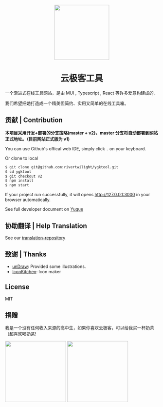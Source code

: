 <p align="center">
  <a href="https://v2.ygktool.cn">
    <img width="180" src="https://v2.ygktool.cn/logo/v2/512.png">
  </a>
</p>

<h1 align="center">云极客工具</h1>

一个渐进式在线工具网站，是由 MUI , Typescript , React 等许多爱意构建成的.

我们希望把她打造成一个精美但简约、实用又简单的在线工具箱。

## 贡献 | Contribution

**本项目采用开发+部署的分支策略(master + v2)，master 分支将自动部署到网站正式地址。（目前网站正式版为 v1)**

You can use Github's offical web IDE, simply click `.` on your keyboard.

Or clone to local

```bash
$ git clone git@github.com:rivertwilight/ygktool.git
$ cd ygktool
$ git checkout v2
$ npm install
$ npm start
```

If your project run successfully, it will opens http://127.0.0.1:3000 in your browser automatically.

See full developer document on [Yuque](https://www.yuque.com/yungeeker/devdoc)

## 协助翻译 | Help Translation

See our [translation-repository](https://github/rivertwilight/ygktool-translation)

## 致谢 | Thanks

-   [unDraw](https://undraw.co/search): Provided some illustrations.
-   [IconKitchen](https://icon.kitchen/): Icon maker

## License

MIT

## 捐赠

我是一个没有任何收入来源的高中生，如果你喜欢云极客，可以给我买一杯奶茶（超喜欢喝奶茶!

<img width="200" height="200" src="https://i.loli.net/2020/09/12/CoJjtlHBskeMdKI.png">
<img width="200" height="200" src="https://i.loli.net/2020/09/12/Mq1TBZSwnDHVRxv.png">
